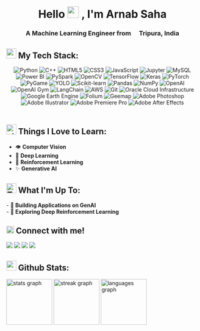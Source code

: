 <h1 align="center">Hello <img src="https://emojis.slackmojis.com/emojis/images/1531849430/4246/blob-sunglasses.gif?1531849430" width="30"/> , I'm Arnab Saha</h1>
<h3 align="center">A Machine Learning Engineer from <img src="https://cdn-icons-png.flaticon.com/512/3909/3909444.png" width="13"/> Tripura, India</h3>

<h2><img src="https://emojis.slackmojis.com/emojis/images/1643514067/233/snorlax.png?1643514067" height="26"> My Tech Stack: </h2>
<div align="center" style="padding-bottom: 20px">
  <img src="https://img.shields.io/badge/Python-1565c0?style=for-the-badge&logo=python&logoColor=25a18e" alt="Python"/>
  <img src="https://img.shields.io/badge/C++-d6e2e9?style=for-the-badge&logo=c%2B%2B&logoColor=black" alt="C++"/>
  <img src="https://img.shields.io/badge/HTML5-E34F26?style=for-the-badge&logo=html5&logoColor=FFFFFF" alt="HTML5"/>
  <img src="https://img.shields.io/badge/CSS3-1572B6?style=for-the-badge&logo=css3&logoColor=FFFFFF" alt="CSS3"/>
  <img src="https://img.shields.io/badge/JavaScript-323330?style=for-the-badge&logo=javascript&logoColor=F7DF1E" alt="JavaScript"/>
  <img src="https://img.shields.io/badge/Jupyter-F37626?style=for-the-badge&logo=jupyter&logoColor=FFFFFF" alt="Jupyter"/>
  <img src="https://img.shields.io/badge/MySQL-00758F?style=for-the-badge&logo=mysql&logoColor=FFFFFF" alt="MySQL"/>
  <img src="https://img.shields.io/badge/PowerBI-FBBA00?style=for-the-badge&logo=google-analytics&logoColor=black" alt="Power BI"/>
  <img src="https://img.shields.io/badge/PySpark-BF360C?style=for-the-badge&logo=apache-spark&logoColor=FFFFFF" alt="PySpark"/>
  <img src="https://img.shields.io/badge/OpenCV-003554?style=for-the-badge&logo=opencv&logoColor=FFFFFF" alt="OpenCV"/>
  <img src="https://img.shields.io/badge/TensorFlow-FF6F00?style=for-the-badge&logo=tensorflow&logoColor=FFFFFF" alt="TensorFlow"/>
  <img src="https://img.shields.io/badge/Keras-A9392C?style=for-the-badge&logo=keras&logoColor=FFFFFF" alt="Keras"/>
  <img src="https://img.shields.io/badge/PyTorch-EE4C2C?style=for-the-badge&logo=pytorch&logoColor=FFFFFF" alt="PyTorch"/>
  <img src="https://img.shields.io/badge/PyGame-223372?style=for-the-badge&logo=pygame&logoColor=FFFFFF" alt="PyGame"/>
  <img src="https://img.shields.io/badge/YOLO-282C34?style=for-the-badge&logo=Ultralytics_YOLO&logoColor=00FFFF" alt="YOLO"/>
  <img src="https://img.shields.io/badge/scikit--learn-0C0D0D?style=for-the-badge&logo=scikit-learn&logoColor=F7931E" alt="Scikit-learn"/>
  <img src="https://img.shields.io/badge/Pandas-150458?style=for-the-badge&logo=pandas&logoColor=FFFFFF" alt="Pandas"/>
  <img src="https://img.shields.io/badge/NumPy-013243?style=for-the-badge&logo=numpy&logoColor=FFFFFF" alt="NumPy"/>
  <img src="https://img.shields.io/badge/OpenAI-412991?style=for-the-badge&logo=openai&logoColor=FFFFFF" alt="OpenAI"/>
  <img src="https://img.shields.io/badge/OpenAI_Gym-000000?style=for-the-badge&logo=openai-gym&logoColor=FFFFFF" alt="OpenAI Gym"/>
  <img src="https://img.shields.io/badge/LangChain-2D3748?style=for-the-badge&logo=langchain&logoColor=FFFFFF" alt="LangChain"/>
  <img src="https://img.shields.io/badge/AWS-f3c622?style=for-the-badge&logo=amazon-web-services&logoColor=0d1b2a" alt="AWS"/>
  <img src="https://img.shields.io/badge/git-F05032?style=for-the-badge&logo=git&logoColor=FFFFFF" alt="Git"/>
  <img src="https://img.shields.io/badge/OCI-C74634?style=for-the-badge&logo=oracle&logoColor=FFFFFF" alt="Oracle Cloud Infrastructure"/>
  <img src="https://img.shields.io/badge/Google_Earth_Engine-4285F4?style=for-the-badge&logo=google-earth&logoColor=FFFFFF" alt="Google Earth Engine"/>
  <img src="https://img.shields.io/badge/Folium-1A8E1A?style=for-the-badge&logo=folium&logoColor=FFFFFF" alt="Folium"/>
  <img src="https://img.shields.io/badge/Geemap-D2B48C?style=for-the-badge&logo=geemap&logoColor=FFFFFF" alt="Geemap"/>
  <img alt="Adobe Photoshop" src="https://img.shields.io/badge/Adobe_Photoshop-31A8FF?style=for-the-badge&logo=Adobe-Photoshop&logoColor=001E36" />
  <img alt="Adobe Illustrator" src="https://img.shields.io/badge/Adobe_Illustrator-f2f2f2?style=for-the-badge&logo=Adobe-Illustrator&logoColor=330000" />
  <img alt="Adobe Premiere Pro" src="https://img.shields.io/badge/Adobe_Premiere_Pro-9999FF?style=for-the-badge&logo=Adobe-Premiere-Pro&logoColor=330D3E" />
  <img alt="Adobe After Effects" src="https://img.shields.io/badge/Adobe_After_Effects-1e152a?style=for-the-badge&logo=Adobe-After-Effects&logoColor=white" />
</div>



<h2><img src="https://emojis.slackmojis.com/emojis/images/1703739561/84551/starsq.gif?1703739561" width="26" alt="starsq"/> Things I Love to Learn: </h2>
<ul>
  <li>  👁️ <strong>Computer Vision</strong></li>
  <li>  🧠 <strong>Deep Learning</strong></li>
  <li> 🤖 <strong>Reinforcement Learning</strong></li>
  <li> ✨ <strong>Generative AI</strong> </li> 
</ul>

<h2><img src="https://emojis.slackmojis.com/emojis/images/1643514738/7421/typingcat.gif?1643514738" height="26" alt="Typing Cat"/> What I'm Up To: </h2>
<p>
  - 🧩 <strong>Building Applications on GenAI</strong><br>
  - 🔮 <strong>Exploring Deep Reinforcement Learning</strong><br>
</p>



<h2><img src="https://emojis.slackmojis.com/emojis/images/1666129364/61762/blob-heart.png?1666129364" width="20"/> Connect with me!</h2>
<p>
  <a href="https://mail.google.com/mail/arnabsaha9786@gmail.com"><img src="https://img.shields.io/badge/Gmail-red.svg?&style=for-the-badge&logo=Gmail&logoColor=white"></a> 
  <a href="https://www.linkedin.com/in/arnab-saha-7o7"><img src="https://img.shields.io/badge/Linkedin-%230077B5.svg?&style=for-the-badge&logo=linkedin&logoColor=white"></a> 
  <a href="https://www.instagram.com/arnab_saha_7/"><img src="https://img.shields.io/badge/Instagram-%23E4405F.svg?&style=for-the-badge&logo=instagram&logoColor=white"></a> 
  <a href="https://www.youtube.com/@captainsonline"><img src="https://img.shields.io/badge/YouTube-DE2925.svg?&style=for-the-badge&logo=youtube&logoColor=white"></a> 
</p>


<h2><img src="https://emojis.slackmojis.com/emojis/images/1643514058/149/sonic.gif?1643514058" height="26" alt="sonic"/> Github Stats: </h2>
<div align="left">
 <img src="https://github-readme-stats.vercel.app/api?username=arnabsaha7&show_icons=true&theme=github_dark&hide_border=true&count_private=true&include_all_commits=true" height="120" alt="stats graph"  />
  <img src="https://streak-stats.demolab.com?user=arnabsaha7&locale=en&mode=daily&theme=github_dark&hide_border=true&border_radius=5" height="120" alt="streak graph"  />
  <img src="https://github-readme-stats.vercel.app/api/top-langs?username=arnabsaha7&locale=en&hide_title=false&layout=compact&card_width=320&langs_count=8&theme=github_dark&hide_border=true" height="120" alt="languages graph"  />
</div>

###
